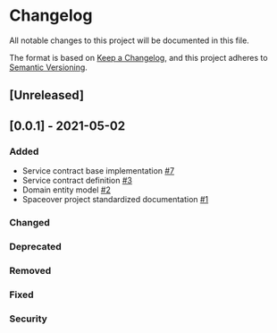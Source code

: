 # Changelog
All notable changes to this project will be documented in this file.

The format is based on [Keep a Changelog](https://keepachangelog.com/en/1.0.0/),
and this project adheres to [Semantic Versioning](https://semver.org/spec/v2.0.0.html).

## [Unreleased]

## [0.0.1] - 2021-05-02
### Added
* Service contract base implementation [#7](https://github.com/cf-training-springboot-2019/spaceship-manager/issues/7)
* Service contract definition [#3](https://github.com/cf-training-springboot-2019/spaceship-manager/issues/3)
* Domain entity model [#2](https://github.com/cf-training-springboot-2019/spaceship-manager/issues/2)
* Spaceover project standardized documentation [#1](https://github.com/cf-training-springboot-2019/spaceship-manager/issues/1)
### Changed
### Deprecated
### Removed
### Fixed
### Security
